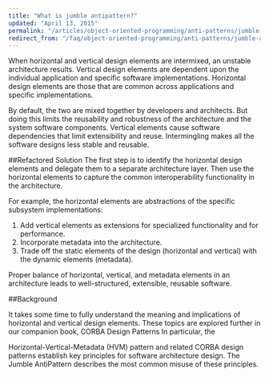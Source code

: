 ```yaml
---
title: "What is jumble antipattern?"
updated: "April 13, 2015"
permalink: "/articles/object-oriented-programming/anti-patterns/jumble-antipattern/"
redirect_from: "/faq/object-oriented-programming/anti-patterns/jumble-antipattern/"
---
```


When horizontal and vertical design elements are intermixed, an unstable architecture results. Vertical design elements are dependent upon the individual application and specific software implementations. Horizontal design elements are those that are common across applications and specific implementations.

By default, the two are mixed together by developers and architects. But doing this limits the reusability and robustness of the architecture and the system software components. Vertical elements cause software dependencies that limit extensibility and reuse. Intermingling makes all the software designs less stable and reusable.


##Refactored Solution
The first step is to identify the horizontal design elements and delegate them to a separate architecture layer. Then use the horizontal elements to capture the common interoperability functionality in the architecture.

For example, the horizontal elements are abstractions of the specific subsystem implementations:

1. Add vertical elements as extensions for specialized functionality and for performance.
2. Incorporate metadata into the architecture.
3. Trade off the static elements of the design (horizontal and vertical) with the dynamic elements (metadata).

Proper balance of horizontal, vertical, and metadata elements in an architecture leads to well-structured, extensible, reusable software.

##Background

It takes some time to fully understand the meaning and implications of horizontal and vertical design elements. These topics are explored further in our companion book, CORBA Design Patterns In particular, the

Horizontal-Vertical-Metadata (HVM) pattern and related CORBA design patterns establish key principles for software architecture design. The Jumble AntiPattern describes the most common misuse of these principles.